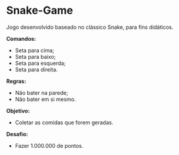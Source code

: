 # Snake-Game
Jogo desenvolvido baseado no clássico Snake, para fins didáticos.

**Comandos:**
- Seta para cima;
- Seta para baixo;
- Seta para esquerda;
- Seta para direita.

**Regras:**
- Não bater na parede;
- Não bater em si mesmo.

**Objetivo:** 
- Coletar as comidas que forem geradas.

**Desafio:**
- Fazer 1.000.000 de pontos.
